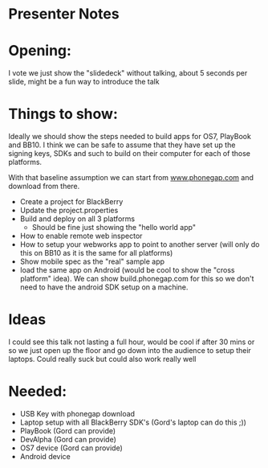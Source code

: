 # Presenter Notes

# Opening:

I vote we just show the "slidedeck" without talking, about 5 seconds per slide, might be a fun way to introduce
the talk

# Things to show:

Ideally we should show the steps needed to build apps for OS7, PlayBook and BB10.  I think we can be safe to assume
that they have set up the signing keys, SDKs and such to build on their computer for each of those platforms.

With that baseline assumption we can start from www.phonegap.com and download from there.

- Create a project for BlackBerry
- Update the project.properties
- Build and deploy on all 3 platforms
  - Should be fine just showing the "hello world app"
- How to enable remote web inspector
- How to setup your webworks app to point to another server (will only do this on BB10 as it is the same for all platforms)
- Show mobile spec as the "real" sample app
- load the same app on Android (would be cool to show the "cross platform" idea).  We can show build.phonegap.com for this
  so we don't need to have the android SDK setup on a machine.

# Ideas

I could see this talk not lasting a full hour, would be cool if after 30 mins or so we just open up the
floor and go down into the audience to setup their laptops.  Could really suck but could also work really well

# Needed:

- USB Key with phonegap download
- Laptop setup with all BlackBerry SDK's (Gord's laptop can do this ;))
- PlayBook (Gord can provide)
- DevAlpha (Gord can provide)
- OS7 device (Gord can provide)
- Android device